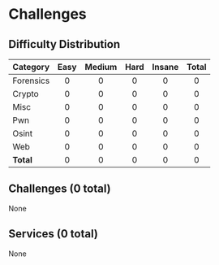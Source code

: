 # Challenges

## Difficulty Distribution
| Category | Easy | Medium | Hard | Insane | Total |
|----------|:----:|:------:|:----:|:------:|:-----:|
| Forensics | 0 | 0 | 0 | 0 | 0 |
| Crypto | 0 | 0 | 0 | 0 | 0 |
| Misc | 0 | 0 | 0 | 0 | 0 |
| Pwn | 0 | 0 | 0 | 0 | 0 |
| Osint | 0 | 0 | 0 | 0 | 0 |
| Web | 0 | 0 | 0 | 0 | 0 |
| **Total** |0 | 0 | 0 | 0 | 0 |


## Challenges (0 total)
None

## Services (0 total)
None
